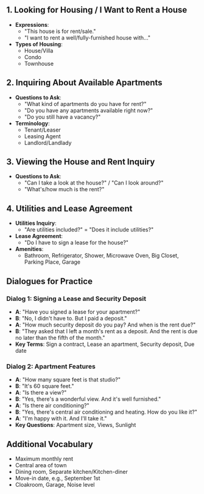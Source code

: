 ## 1. Looking for Housing / I Want to Rent a House
- **Expressions**:
  - "This house is for rent/sale."
  - "I want to rent a well/fully-furnished house with..."
- **Types of Housing**:
  - House/Villa
  - Condo
  - Townhouse

## 2. Inquiring About Available Apartments
- **Questions to Ask**:
  - "What kind of apartments do you have for rent?"
  - "Do you have any apartments available right now?"
  - "Do you still have a vacancy?"
- **Terminology**:
  - Tenant/Leaser
  - Leasing Agent
  - Landlord/Landlady

## 3. Viewing the House and Rent Inquiry
- **Questions to Ask**:
  - "Can I take a look at the house?" / "Can I look around?"
  - "What's/how much is the rent?"

## 4. Utilities and Lease Agreement
- **Utilities Inquiry**:
  - "Are utilities included?" = "Does it include utilities?"
- **Lease Agreement**:
  - "Do I have to sign a lease for the house?"
- **Amenities**:
  - Bathroom, Refrigerator, Shower, Microwave Oven, Big Closet, Parking Place, Garage

## Dialogues for Practice
### Dialog 1: Signing a Lease and Security Deposit
- **A**: "Have you signed a lease for your apartment?"
- **B**: "No, I didn't have to. But I paid a deposit."
- **A**: "How much security deposit do you pay? And when is the rent due?"
- **B**: "They asked that I left a month's rent as a deposit. And the rent is due no later than the fifth of the month."
- **Key Terms**: Sign a contract, Lease an apartment, Security deposit, Due date

### Dialog 2: Apartment Features
- **A**: "How many square feet is that studio?"
- **B**: "It's 60 square feet."
- **A**: "Is there a view?"
- **B**: "Yes, there's a wonderful view. And it's well furnished."
- **A**: "Is there air conditioning?"
- **B**: "Yes, there's central air conditioning and heating. How do you like it?"
- **A**: "I'm happy with it. And I'll take it."
- **Key Questions**: Apartment size, Views, Sunlight

## Additional Vocabulary
- Maximum monthly rent
- Central area of town
- Dining room, Separate kitchen/Kitchen-diner
- Move-in date, e.g., September 1st
- Cloakroom, Garage, Noise level
